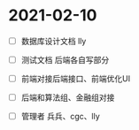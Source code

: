 # 2021-02-10

- [ ] 数据库设计文档 lly
- [ ] 测试文档 后端各自写部分
- [ ] 前端对接后端接口、前端优化UI
- [ ] 后端和算法组、金融组对接
- [ ] 管理者 兵兵、cgc、lly

